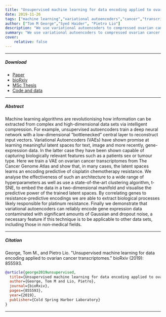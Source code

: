 ```yaml
---
title: "Unsupervised machine learning for data encoding applied to ovarian cancer transcriptomes" 
date: 2019-11-26
tags: ["machine learning","variational autoencoders","cancer","transcriptomics"]
author: ["Tom M George","Syed Haider", "Pietro Lio"]
description: "We use variational autoencoders to compressed ovarian cancer transcriptomes and extract genetic markers predictive of chemotherapy resistance."
summary: "We use variational autoencoders to compressed ovarian cancer transcriptomes and extract genetic markers predictive of chemotherapy resistance." 
cover:
    relative: false
---
```


---

##### Download
+ [Paper](ovaerian.pdf)
+ [bioRxiv](https://www.biorxiv.org/content/10.1101/855593v1)
+ [MSc Thesis](PartIIIProject.pdf)
+ [Code and data](https://github.com/TomGeorge1234/oVAErian-Cancer)

---

##### Abstract

Machine learning algorithms are revolutionising how information can be extracted from complex and high-dimensional data sets via intelligent compression. For example, unsupervised autoencoders train a deep neural network with a low-dimensional “bottlenecked” central layer to reconstruct input vectors. Variational Autoencoders (VAEs) have shown promise at learning meaningful latent spaces for text, image and more recently, gene-expression data. In the latter case they have been shown capable of capturing biologically relevant features such as a patients sex or tumour type. Here we train a VAE on ovarian cancer transcriptomes from The Cancer Genome Atlas and show that, in many cases, the latent spaces learns an encoding predictive of cisplatin chemotherapy resistance. We analyse the eﬀectiveness of such an architecture to a wide range of hyperparameters as well as use a state-of-the-art clustering algorithm, t-SNE, to embed the data in a two-dimensional manifold and visualise the predictive power of the trained latent spaces. By correlating genes to resistance-predictive encodings we are able to extract biological processes likely responsible for platinum resistance. Finally we demonstrate that variational autoencoders can reliably encode gene expression data contaminated with significant amounts of Gaussian and dropout noise, a necessary feature if this technique is to be applicable to other data sets, including those in non-medical fields.

---

##### Citation

George, Tom M., and Pietro Lio. "Unsupervised machine learning for data encoding applied to ovarian cancer transcriptomes." bioRxiv (2019): 855593.

```BibTeX
@article{george2019unsupervised,
  title={Unsupervised machine learning for data encoding applied to ovarian cancer transcriptomes},
  author={George, Tom M and Lio, Pietro},
  journal={bioRxiv},
  pages={855593},
  year={2019},
  publisher={Cold Spring Harbor Laboratory}
}
```

---
